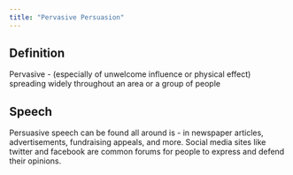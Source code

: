 ```yaml
---
title: "Pervasive Persuasion"
---
```

## Definition

Pervasive - (especially of unwelcome influence or physical effect) spreading widely throughout an area or a group of people

## Speech

Persuasive speech can be found all around is - in newspaper articles, advertisements, fundraising appeals, and more. Social media sites like twitter and facebook are common forums for people to express and defend their opinions. 